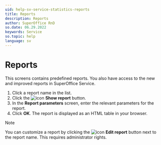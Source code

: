```yaml
---
uid: help-sv-service-statistics-reports
title: Reports
description: Reports
author: SuperOffice RnD
so.date: 06.29.2022
keywords: Service
so.topic: help
language: sv
---
```


# Reports

This screens contains predefined reports. You also have access to the new and improved reports in SuperOffice Service.

1. Click a report name in the list.
2. Click the ![icon][img2] **Show report** button.
3. In the **Report parameters** screen, enter the relevant parameters for the report.
4. Click **OK**. The report is displayed as an HTML table in your browser.

> [!NOTE]
> You can customize a report by clicking the ![icon][img1] **Edit report** button next to the report name. This requires administrator rights.

<!-- Referenced links -->

<!-- Referenced images -->
[img1]: ../../../../../media/icons/edit.png
[img2]: ../../../../../../common/icons/document-report.png

